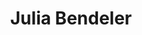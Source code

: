 ---
category: residents
layout: post
title: Julia Bendeler
profession: graphic / concept design
website: www.juliabendeler.com
image: /images/residents/juliabendeler_01.png
---